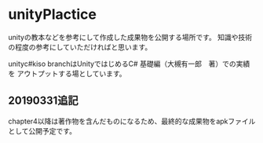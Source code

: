 # unityPlactice

unityの教本などを参考にして作成した成果物を公開する場所です。
知識や技術の程度の参考にしていただければと思います。

unityc#kiso branchはUnityではじめるC# 基礎編（大槻有一郎　著）での実績を
アウトプットする場としています。

## 20190331追記

chapter4以降は著作物を含んだものになるため、最終的な成果物をapkファイルとして公開予定です。
